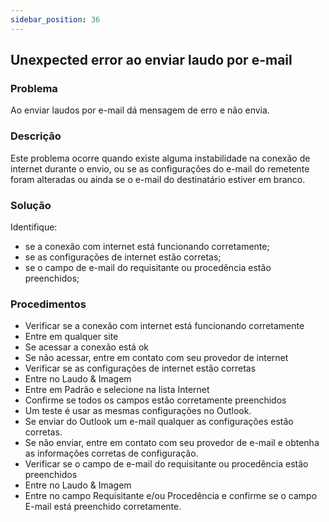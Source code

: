 ```yaml
---
sidebar_position: 36
---
```


## Unexpected error ao enviar laudo por e-mail
### Problema

Ao enviar laudos por e-mail dá mensagem de erro e não envia.

### Descrição

Este problema ocorre quando existe alguma instabilidade na conexão de internet durante o envio, ou se as configurações do e-mail
do remetente foram alteradas ou ainda se o e-mail do destinatário estiver em branco.

### Solução

Identifique:

- se a conexão com internet está funcionando corretamente;
- se as configurações de internet estão corretas;
- se o campo de e-mail do requisitante ou procedência estão preenchidos;

### Procedimentos

- Verificar se a conexão com internet está funcionando corretamente
- Entre em qualquer site
- Se acessar a conexão está ok
- Se não acessar, entre em contato com seu provedor de internet
- Verificar se as configurações de internet estão corretas
- Entre no Laudo & Imagem
- Entre em Padrão e selecione na lista Internet
- Confirme se todos os campos estão corretamente preenchidos
- Um teste é usar as mesmas configurações no Outlook.
- Se enviar do Outlook um e-mail qualquer as configurações estão corretas.
- Se não enviar, entre em contato com seu provedor de e-mail e obtenha as informações corretas de configuração.
- Verificar se o campo de e-mail do requisitante ou procedência estão preenchidos
- Entre no Laudo & Imagem
- Entre no campo Requisitante e/ou Procedência e confirme se o campo E-mail está preenchido corretamente.